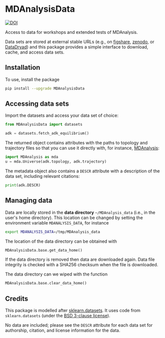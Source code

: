 # MDAnalysisData
[![DOI](https://zenodo.org/badge/147885122.svg)](https://zenodo.org/badge/latestdoi/147885122)

Access to data for workshops and extended tests of MDAnalysis.

Data sets are stored at external stable URLs (e.g., on
[figshare](https://figshare.com/), [zenodo](https://zenodo.org/), or
[DataDryad](https://www.datadryad.org/)) and this package provides a
simple interface to download, cache, and access data sets.

## Installation

To use, install the package
```bash
pip install --upgrade MDAnalysisData
```


## Accessing data sets 

Import the datasets and access your data set of choice:
```python
from MDAnalysisData import datasets

adk = datasets.fetch_adk_equilibrium()
```


The returned object contains attributes with the paths to topology and
trajectory files so that you can use it directly with, for instance, [MDAnalysis](https://www.mdanalysis.org):
```python
import MDAnalysis as mda
u = mda.Universe(adk.topology, adk.trajectory)
```

The metadata object also contains a `DESCR` attribute with a
description of the data set, including relevant citations:
```python
print(adk.DESCR)
```

## Managing data

Data are locally stored in the **data directory** `~/MDAnalysis_data`
(i.e., in the user's home directory). This location can be changed by
setting the environment variable `MDANALYSIS_DATA`, for instance
```bash
export MDANALYSIS_DATA=/tmp/MDAnalysis_data
```

The location of the data directory can be obtained with
```python
MDAnalysisData.base.get_data_home()
```

If the data directory is removed then data are downloaded again. Data
file integrity is checked with a SHA256 checksum when the file is
downloaded.

The data directory can we wiped with the function
```python
MDAnalysisData.base.clear_data_home()
```



## Credits

This package is modelled after
[sklearn.datasets](http://scikit-learn.org/stable/modules/classes.html#module-sklearn.datasets). It
uses code from `sklearn.datasets` (under the [BSD 3-clause
license](https://github.com/scikit-learn/scikit-learn/blob/master/COPYING)).

No data are included; please see the `DESCR` attribute for each data
set for authorship, citation, and license information for the data.


